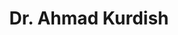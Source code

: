 ---
title: "Dr. Ahmad Kurdish"
name: "Ahmad Kurdish"
email: "ahmad.kurdish@kailab.org"
description: "Research team member at KaiLab, specializing in Kurdish language technology and computational linguistics."
organizationIds: ["kailab", "kdhi", "kla", "meti", "uod-cs"]
# Social Media Links (optional)
social:
  website: "https://ahmad-kurdish.com"
  github: "https://github.com/ahmad-kurdish"
  linkedin: "https://linkedin.com/in/ahmad-kurdish"
  twitter: "https://twitter.com/ahmad_kurdish"
  facebook: "https://facebook.com/ahmad.kurdish"
  researchgate: "https://researchgate.net/profile/ahmad-kurdish"
  googlescholar: "https://scholar.google.com/citations?user=ahmad-kurdish"
  huggingface: "https://huggingface.co/ahmad-kurdish"
draft: false
--- 